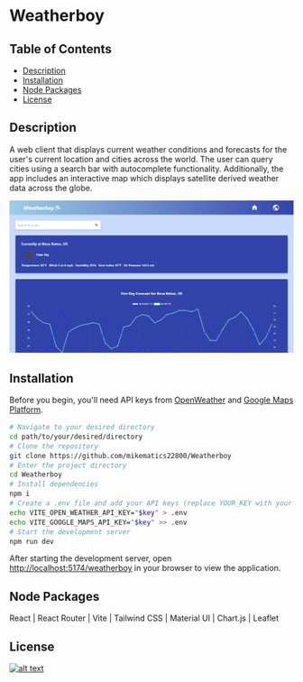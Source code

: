 # Weatherboy

## Table of Contents
- [Description](#description)
- [Installation](#installation)
- [Node Packages](#node-packages)
- [License](#license)

## Description
A web client that displays current weather conditions and forecasts for the user's current location and cities across the world. The user can query cities using a search bar with autocomplete functionality. Additionally, the app includes an interactive map which displays satellite derived weather data across the globe.

[![](./public/screenshot.png)](https://mikematics22800.github.io/Weatherboy)

## Installation
Before you begin, you'll need API keys from [OpenWeather](https://openweathermap.org/) and [Google Maps Platform](https://developers.google.com/maps).

```bash
# Navigate to your desired directory
cd path/to/your/desired/directory
# Clone the repository
git clone https://github.com/mikematics22800/Weatherboy
# Enter the project directory
cd Weatherboy
# Install dependencies
npm i
# Create a .env file and add your API keys (replace YOUR_KEY with your actual API keys)
echo VITE_OPEN_WEATHER_API_KEY="$key" > .env
echo VITE_GOOGLE_MAPS_API_KEY="$key" >> .env
# Start the development server
npm run dev
```
After starting the development server, open [http://localhost:5174/weatherboy](http://localhost:5174/weatherboy) in your browser to view the application.

## Node Packages
React | React Router | Vite | Tailwind CSS | Material UI | Chart.js | Leaflet

## License
[![alt text](https://img.shields.io/badge/License-ISC-blue.svg)](https://opensource.org/licenses/ISC)